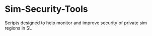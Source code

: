 # Sim-Security-Tools

Scripts designed to help monitor and improve security of private sim regions in SL
